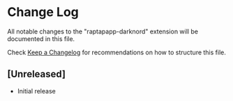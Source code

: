 # Change Log

All notable changes to the "raptapapp-darknord" extension will be documented in this file.

Check [Keep a Changelog](http://keepachangelog.com/) for recommendations on how to structure this file.

## [Unreleased]

- Initial release
